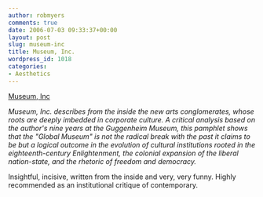 ```yaml
---
author: robmyers
comments: true
date: 2006-07-03 09:33:37+00:00
layout: post
slug: museum-inc
title: Museum, Inc.
wordpress_id: 1018
categories:
- Aesthetics
---
```


  
[Museum, Inc](http://www.prickly-paradigm.com/catalog.html#fa05)  


  
_Museum, Inc. describes from the inside the new arts conglomerates, whose roots are deeply imbedded in corporate culture. A critical analysis based on the author's nine years at the Guggenheim Museum, this pamphlet shows that the "Global Museum" is not the radical break with the past it claims to be but a logical outcome in the evolution of cultural institutions rooted in the eighteenth-century Enlightenment, the colonial expansion of the liberal nation-state, and the rhetoric of freedom and democracy._  


  
Insightful, incisive, written from the inside and very, very funny. Highly recommended as an institutional critique of contemporary.  


  


